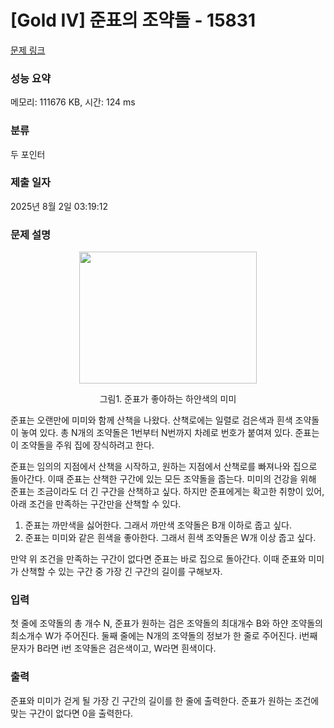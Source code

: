 # [Gold IV] 준표의 조약돌 - 15831 

[문제 링크](https://www.acmicpc.net/problem/15831) 

### 성능 요약

메모리: 111676 KB, 시간: 124 ms

### 분류

두 포인터

### 제출 일자

2025년 8월 2일 03:19:12

### 문제 설명

<p style="text-align: center;"><img alt="" src="https://onlinejudgeimages.s3-ap-northeast-1.amazonaws.com/problem/15830/1.png" style="width: 284px; height: 211px;"></p>

<p style="text-align: center;">그림1. 준표가 좋아하는 하얀색의 미미</p>

<p>준표는 오랜만에 미미와 함께 산책을 나왔다. 산책로에는 일렬로 검은색과 흰색 조약돌이 놓여 있다. 총 N개의 조약돌은 1번부터 N번까지 차례로 번호가 붙여져 있다. 준표는 이 조약돌을 주워 집에 장식하려고 한다.</p>

<p>준표는 임의의 지점에서 산책을 시작하고, 원하는 지점에서 산책로를 빠져나와 집으로 돌아간다. 이때 준표는 산책한 구간에 있는 모든 조약돌을 줍는다. 미미의 건강을 위해 준표는 조금이라도 더 긴 구간을 산책하고 싶다. 하지만 준표에게는 확고한 취향이 있어, 아래 조건을 만족하는 구간만을 산책할 수 있다.</p>

<ol>
	<li>준표는 까만색을 싫어한다. 그래서 까만색 조약돌은 B개 이하로 줍고 싶다.</li>
	<li>준표는 미미와 같은 흰색을 좋아한다. 그래서 흰색 조약돌은 W개 이상 줍고 싶다.</li>
</ol>

<p>만약 위 조건을 만족하는 구간이 없다면 준표는 바로 집으로 돌아간다. 이때 준표와 미미가 산책할 수 있는 구간 중 가장 긴 구간의 길이를 구해보자.</p>

### 입력 

 <p>첫 줄에 조약돌의 총 개수 N, 준표가 원하는 검은 조약돌의 최대개수 B와 하얀 조약돌의 최소개수 W가 주어진다. 둘째 줄에는 N개의 조약돌의 정보가 한 줄로 주어진다. i번째 문자가 B라면 i번 조약돌은 검은색이고, W라면 흰색이다.</p>

### 출력 

 <p>준표와 미미가 걷게 될 가장 긴 구간의 길이를 한 줄에 출력한다. 준표가 원하는 조건에 맞는 구간이 없다면 0을 출력한다.</p>

